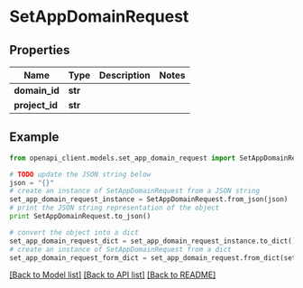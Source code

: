 # SetAppDomainRequest


## Properties
Name | Type | Description | Notes
------------ | ------------- | ------------- | -------------
**domain_id** | **str** |  | 
**project_id** | **str** |  | 

## Example

```python
from openapi_client.models.set_app_domain_request import SetAppDomainRequest

# TODO update the JSON string below
json = "{}"
# create an instance of SetAppDomainRequest from a JSON string
set_app_domain_request_instance = SetAppDomainRequest.from_json(json)
# print the JSON string representation of the object
print SetAppDomainRequest.to_json()

# convert the object into a dict
set_app_domain_request_dict = set_app_domain_request_instance.to_dict()
# create an instance of SetAppDomainRequest from a dict
set_app_domain_request_form_dict = set_app_domain_request.from_dict(set_app_domain_request_dict)
```
[[Back to Model list]](../README.md#documentation-for-models) [[Back to API list]](../README.md#documentation-for-api-endpoints) [[Back to README]](../README.md)


